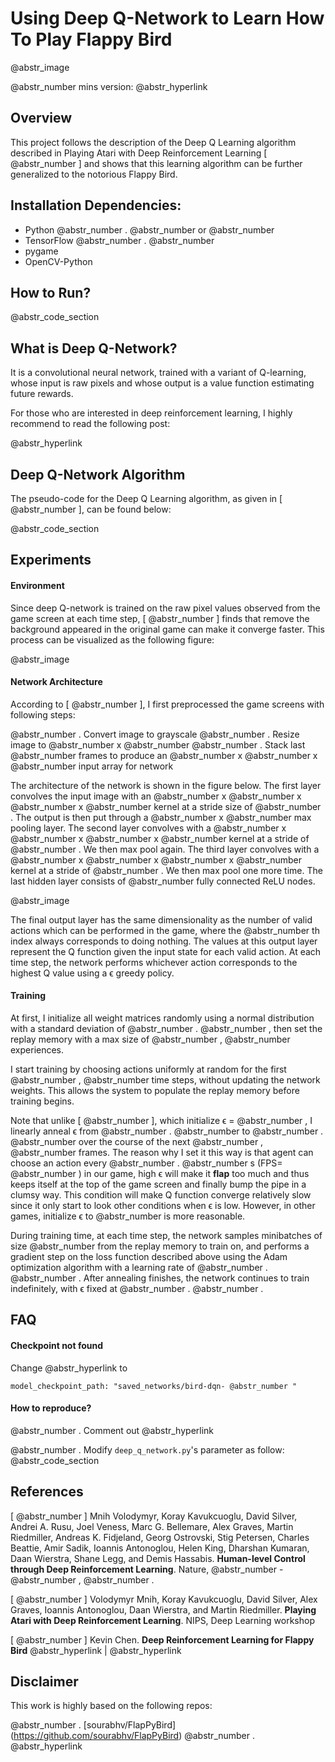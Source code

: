 # Using Deep Q-Network to Learn How To Play Flappy Bird

@abstr_image 

@abstr_number mins version: @abstr_hyperlink 

## Overview

This project follows the description of the Deep Q Learning algorithm described in Playing Atari with Deep Reinforcement Learning [ @abstr_number ] and shows that this learning algorithm can be further generalized to the notorious Flappy Bird.

## Installation Dependencies:

  * Python @abstr_number . @abstr_number or @abstr_number 
  * TensorFlow @abstr_number . @abstr_number 
  * pygame
  * OpenCV-Python



## How to Run?

@abstr_code_section 

## What is Deep Q-Network?

It is a convolutional neural network, trained with a variant of Q-learning, whose input is raw pixels and whose output is a value function estimating future rewards.

For those who are interested in deep reinforcement learning, I highly recommend to read the following post:

@abstr_hyperlink 

## Deep Q-Network Algorithm

The pseudo-code for the Deep Q Learning algorithm, as given in [ @abstr_number ], can be found below:

@abstr_code_section 

## Experiments

#### Environment

Since deep Q-network is trained on the raw pixel values observed from the game screen at each time step, [ @abstr_number ] finds that remove the background appeared in the original game can make it converge faster. This process can be visualized as the following figure:

@abstr_image 

#### Network Architecture

According to [ @abstr_number ], I first preprocessed the game screens with following steps:

@abstr_number . Convert image to grayscale @abstr_number . Resize image to @abstr_number x @abstr_number @abstr_number . Stack last @abstr_number frames to produce an @abstr_number x @abstr_number x @abstr_number input array for network

The architecture of the network is shown in the figure below. The first layer convolves the input image with an @abstr_number x @abstr_number x @abstr_number x @abstr_number kernel at a stride size of @abstr_number . The output is then put through a @abstr_number x @abstr_number max pooling layer. The second layer convolves with a @abstr_number x @abstr_number x @abstr_number x @abstr_number kernel at a stride of @abstr_number . We then max pool again. The third layer convolves with a @abstr_number x @abstr_number x @abstr_number x @abstr_number kernel at a stride of @abstr_number . We then max pool one more time. The last hidden layer consists of @abstr_number fully connected ReLU nodes.

@abstr_image 

The final output layer has the same dimensionality as the number of valid actions which can be performed in the game, where the @abstr_number th index always corresponds to doing nothing. The values at this output layer represent the Q function given the input state for each valid action. At each time step, the network performs whichever action corresponds to the highest Q value using a ϵ greedy policy.

#### Training

At first, I initialize all weight matrices randomly using a normal distribution with a standard deviation of @abstr_number . @abstr_number , then set the replay memory with a max size of @abstr_number , @abstr_number experiences.

I start training by choosing actions uniformly at random for the first @abstr_number , @abstr_number time steps, without updating the network weights. This allows the system to populate the replay memory before training begins.

Note that unlike [ @abstr_number ], which initialize ϵ = @abstr_number , I linearly anneal ϵ from @abstr_number . @abstr_number to @abstr_number . @abstr_number over the course of the next @abstr_number , @abstr_number frames. The reason why I set it this way is that agent can choose an action every @abstr_number . @abstr_number s (FPS= @abstr_number ) in our game, high ϵ will make it **flap** too much and thus keeps itself at the top of the game screen and finally bump the pipe in a clumsy way. This condition will make Q function converge relatively slow since it only start to look other conditions when ϵ is low. However, in other games, initialize ϵ to @abstr_number is more reasonable.

During training time, at each time step, the network samples minibatches of size @abstr_number from the replay memory to train on, and performs a gradient step on the loss function described above using the Adam optimization algorithm with a learning rate of @abstr_number . @abstr_number . After annealing finishes, the network continues to train indefinitely, with ϵ fixed at @abstr_number . @abstr_number .

## FAQ

#### Checkpoint not found

Change @abstr_hyperlink to 

`model_checkpoint_path: "saved_networks/bird-dqn- @abstr_number "`

#### How to reproduce?

@abstr_number . Comment out @abstr_hyperlink 

@abstr_number . Modify `deep_q_network.py`'s parameter as follow: @abstr_code_section 

## References

[ @abstr_number ] Mnih Volodymyr, Koray Kavukcuoglu, David Silver, Andrei A. Rusu, Joel Veness, Marc G. Bellemare, Alex Graves, Martin Riedmiller, Andreas K. Fidjeland, Georg Ostrovski, Stig Petersen, Charles Beattie, Amir Sadik, Ioannis Antonoglou, Helen King, Dharshan Kumaran, Daan Wierstra, Shane Legg, and Demis Hassabis. **Human-level Control through Deep Reinforcement Learning**. Nature, @abstr_number - @abstr_number , @abstr_number .

[ @abstr_number ] Volodymyr Mnih, Koray Kavukcuoglu, David Silver, Alex Graves, Ioannis Antonoglou, Daan Wierstra, and Martin Riedmiller. **Playing Atari with Deep Reinforcement Learning**. NIPS, Deep Learning workshop

[ @abstr_number ] Kevin Chen. **Deep Reinforcement Learning for Flappy Bird** @abstr_hyperlink | @abstr_hyperlink 

## Disclaimer

This work is highly based on the following repos:

@abstr_number . [sourabhv/FlapPyBird] (https://github.com/sourabhv/FlapPyBird) @abstr_number . @abstr_hyperlink 
